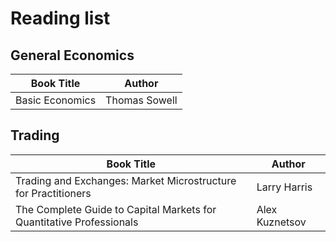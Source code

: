 # Reading list

## General Economics
| Book Title | Author |
|------------|--------|
| Basic Economics | Thomas Sowell |


## Trading
| Book Title | Author |
|------------|--------|
| Trading and Exchanges: Market Microstructure for Practitioners | Larry Harris|
| The Complete Guide to Capital Markets for Quantitative Professionals| Alex Kuznetsov |
